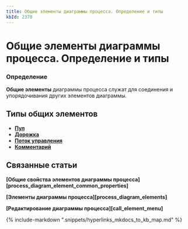 ```yaml
---
title: Общие элементы диаграммы процесса. Определение и типы
kbId: 2370
---
```


# Общие элементы диаграммы процесса. Определение и типы

### Определение

**Общие элементы** диаграммы процесса служат для соединения и упорядочивания других элементов диаграммы.

## Типы общих элементов

- **[Пул](https://kb.comindware.ru/article.php?id=2366)**
- **[Дорожка](https://kb.comindware.ru/article.php?id=2369)**
- **[Поток управления](https://kb.comindware.ru/article.php?id=2368)**
- **[Комментарий](https://kb.comindware.ru/article.php?id=2367)**

## Связанные статьи

**[Общие свойства элементов диаграммы процесса][process_diagram_element_common_properties]**

**[Элементы диаграммы процесса][process_diagram_elements]**

**[Редактирование диаграммы процесса][call_element_menu]**

{% include-markdown ".snippets/hyperlinks_mkdocs_to_kb_map.md" %}
